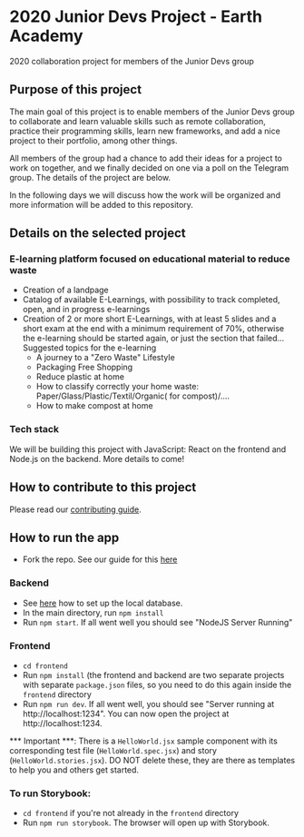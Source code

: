 # 2020 Junior Devs Project - Earth Academy
2020 collaboration project for members of the Junior Devs group

## Purpose of this project
The main goal of this project is to enable members of the Junior Devs group to collaborate and learn valuable skills such as remote collaboration, practice their programming skills, learn new frameworks, and add a nice project to their portfolio, among other things.

All members of the group had a chance to add their ideas for a project to work on together, and we finally decided on one via a poll on the Telegram group. The details of the project are below. 

In the following days we will discuss how the work will be organized and more information will be added to this repository.

## Details on the selected project

### E-learning platform focused on educational material to reduce waste

 - Creation of a landpage
 - Catalog of available E-Learnings, with possibility to track completed, open, and in progress e-learnings
 - Creation of 2 or more short E-Learnings, with at least 5 slides and a short exam at the end with a minimum requirement of 70%, otherwise the e-learning should be started again, or just the section that failed... Suggested topics for the e-learning
   - A journey to a "Zero Waste" Lifestyle
   - Packaging Free Shopping
   - Reduce plastic at home
   - How to classify correctly your home waste: Paper/Glass/Plastic/Textil/Organic( for compost)/.... 
   - How to make compost at home

### Tech stack
We will be building this project with JavaScript: React on the frontend and Node.js on the backend. More details to come!

## How to contribute to this project

Please read our [contributing guide](https://github.com/Junior-Devs/2020-Junior-Devs-Project/blob/master/CONTRIBUTING.md). 

## How to run the app

- Fork the repo. See our guide for this [here](https://junior-devs.com/git-guide)

### Backend

- See [here](https://github.com/Junior-Devs/2020-Junior-Devs-Project/wiki/Local-Database-Setup-for-Testing-Backend) how to set up the local database.
- In the main directory, run `npm install`
- Run `npm start`. If all went well you should see "NodeJS Server Running"

### Frontend
- `cd frontend`
- Run `npm install` (the frontend and backend are two separate projects with separate `package.json` files, so you need to do this again inside the `frontend` directory
- Run `npm run dev`. If all went well, you should see "Server running at http://localhost:1234". You can now open the project at http://localhost:1234.

*** Important ***: There is a `HelloWorld.jsx` sample component with its corresponding test file (`HelloWorld.spec.jsx`) and story (`HelloWorld.stories.jsx`). DO NOT delete these, they are there as templates to help you and others get started. 

### To run Storybook:

- `cd frontend` if you're not already in the `frontend` directory
- Run `npm run storybook`. The browser will open up with Storybook.
